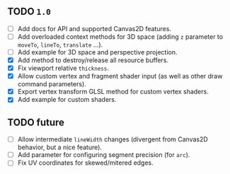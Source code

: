 ## TODO `1.0`

- [ ] Add docs for API and supported Canvas2D features.
- [ ] Add overloaded context methods for 3D space (adding `z` parameter to `moveTo`, `lineTo`, `translate` ...).
- [ ] Add example for 3D space and perspective projection.
- [x] Add method to destroy/release all resource buffers.
- [x] Fix viewport relative `thickness`.
- [x] Allow custom vertex and fragment shader input (as well as other draw command parameters).
- [x] Export vertex transform GLSL method for custom vertex shaders.
- [x] Add example for custom shaders.

## TODO future

- [ ] Allow intermediate `lineWidth` changes (divergent from Canvas2D behavior, but a nice feature).
- [ ] Add parameter for configuring segment precision (for `arc`).
- [ ] Fix UV coordinates for skewed/mitered edges.
